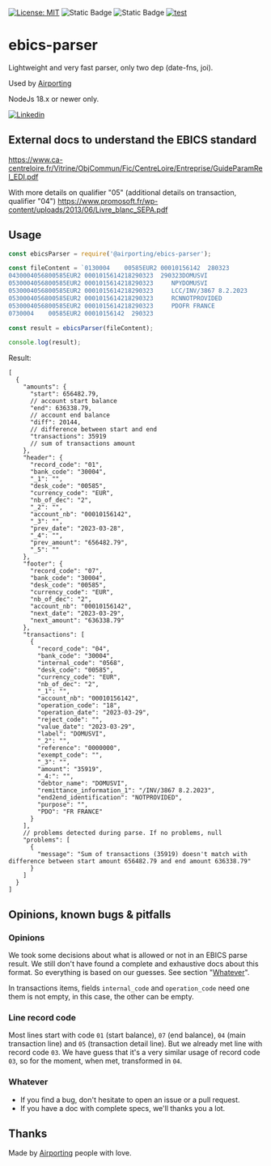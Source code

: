 [![License: MIT](https://img.shields.io/badge/License-MIT-yellow.svg)](https://opensource.org/licenses/MIT)
![Static Badge](https://img.shields.io/badge/coverage-87.86-brightgreen)
![Static Badge](https://img.shields.io/badge/release-1.13.6-blue)
[![test](https://github.com/airporting/ebics-parser/actions/workflows/test.yml/badge.svg)](https://github.com/airporting/ebics-parser/actions/workflows/test.yml)

# ebics-parser

Lightweight and very fast parser, only two dep (date-fns, joi).

Used by [Airporting](https://www.airporting.com)

NodeJs 18.x or newer only.

[![Linkedin](https://img.shields.io/badge/LinkedIn-0077B5?style=for-the-badge&logo=linkedin&logoColor=white)](https://www.linkedin.com/company/airporting)

## External docs to understand the EBICS standard

https://www.ca-centreloire.fr/Vitrine/ObjCommun/Fic/CentreLoire/Entreprise/GuideParamRel_EDI.pdf

With more details on qualifier "05" (additional details on transaction, qualifier "04")
https://www.promosoft.fr/wp-content/uploads/2013/06/Livre_blanc_SEPA.pdf

## Usage

```javascript
const ebicsParser = require('@airporting/ebics-parser');

const fileContent = `0130004    00585EUR2 00010156142  280323                                                  0000006564827I
0430004056800585EUR2 0001015614218290323  290323DOMUSVI                          0000000  0000000359190{
0530004056800585EUR2 0001015614218290323     NPYDOMUSVI
0530004056800585EUR2 0001015614218290323     LCC/INV/3867 8.2.2023
0530004056800585EUR2 0001015614218290323     RCNNOTPROVIDED
0530004056800585EUR2 0001015614218290323     PDOFR FRANCE
0730004    00585EUR2 00010156142  290323                                                  0000006363387I`;

const result = ebicsParser(fileContent);

console.log(result);
```

Result:

```json5
[
  {
    "amounts": {
      "start": 656482.79,
      // account start balance
      "end": 636338.79,
      // account end balance
      "diff": 20144,
      // difference between start and end
      "transactions": 35919
      // sum of transactions amount
    },
    "header": {
      "record_code": "01",
      "bank_code": "30004",
      "_1": "",
      "desk_code": "00585",
      "currency_code": "EUR",
      "nb_of_dec": "2",
      "_2": "",
      "account_nb": "00010156142",
      "_3": "",
      "prev_date": "2023-03-28",
      "_4": "",
      "prev_amount": "656482.79",
      "_5": ""
    },
    "footer": {
      "record_code": "07",
      "bank_code": "30004",
      "desk_code": "00585",
      "currency_code": "EUR",
      "nb_of_dec": "2",
      "account_nb": "00010156142",
      "next_date": "2023-03-29",
      "next_amount": "636338.79"
    },
    "transactions": [
      {
        "record_code": "04",
        "bank_code": "30004",
        "internal_code": "0568",
        "desk_code": "00585",
        "currency_code": "EUR",
        "nb_of_dec": "2",
        "_1": "",
        "account_nb": "00010156142",
        "operation_code": "18",
        "operation_date": "2023-03-29",
        "reject_code": "",
        "value_date": "2023-03-29",
        "label": "DOMUSVI",
        "_2": "",
        "reference": "0000000",
        "exempt_code": "",
        "_3": "",
        "amount": "35919",
        "_4:": "",
        "debtor_name": "DOMUSVI",
        "remittance_information_1": "/INV/3867 8.2.2023",
        "end2end_identification": "NOTPROVIDED",
        "purpose": "",
        "PDO": "FR FRANCE"
      }
    ],
    // problems detected during parse. If no problems, null
    "problems": [
      {
        "message": "Sum of transactions (35919) doesn't match with difference between start amount 656482.79 and end amount 636338.79"
      }
    ]
  }
]
```

## Opinions, known bugs & pitfalls

### Opinions

We took some decisions about what is allowed or not in an EBICS parse result. We still don't have found a complete and exhaustive docs about this format. So
everything is based on our guesses. See section "[Whatever](#whatever)".

In transactions items, fields `internal_code` and `operation_code` need one them is not empty, in this case, the other can be empty.

### Line record code

Most lines start with code `01` (start balance), `07` (end balance), `04` (main transaction line) and `05` (transaction detail line). But we already met line
with record code `03`. We have guess that it's a very similar usage of record code `03`, so for the moment, when met, transformed in `04`.

### Whatever

- If you find a bug, don't hesitate to open an issue or a pull request.
- If you have a doc with complete specs, we'll thanks you a lot.

## Thanks

Made by [Airporting](https://www.airporting.com) people with love.

